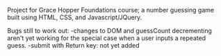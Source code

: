 Project for Grace Hopper Foundations course; a number guessing game built using HTML, CSS, and Javascript/JQuery.

Bugs still to work out: 
  -changes to DOM and guessCount decrementing aren't yet working for the special case when a user inputs a repeated guess.
  -submit with Return key: not yet added
